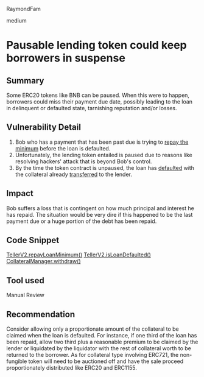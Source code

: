 RaymondFam

medium

# Pausable lending token could keep borrowers in suspense

## Summary
Some ERC20 tokens like BNB can be paused. When this were to happen, borrowers could miss their payment due date, possibly leading to the loan in delinquent or defaulted state, tarnishing reputation and/or losses.

## Vulnerability Detail
1. Bob who has a payment that has been past due is trying to [repay the minimum](https://github.com/sherlock-audit/2023-03-teller/blob/main/teller-protocol-v2/packages/contracts/contracts/TellerV2.sol#L580-L599) before the loan is defaulted.
2. Unfortunately, the lending token entailed is paused due to reasons like resolving hackers' attack that is beyond Bob's control.
3. By the time the token contract is unpaused, the loan has [defaulted](https://github.com/sherlock-audit/2023-03-teller/blob/main/teller-protocol-v2/packages/contracts/contracts/TellerV2.sol#L924-L931) with the collateral already [transferred](https://github.com/sherlock-audit/2023-03-teller/blob/main/teller-protocol-v2/packages/contracts/contracts/CollateralManager.sol#L393-L419) to the lender.  

## Impact
Bob suffers a loss that is contingent on how much principal and interest he has repaid. The situation would be very dire if this happened to be the last payment due or a huge portion of the debt has been repaid.

## Code Snippet
[TellerV2.repayLoanMinimum()](https://github.com/sherlock-audit/2023-03-teller/blob/main/teller-protocol-v2/packages/contracts/contracts/TellerV2.sol#L580-L599)
[TellerV2.isLoanDefaulted()](https://github.com/sherlock-audit/2023-03-teller/blob/main/teller-protocol-v2/packages/contracts/contracts/TellerV2.sol#L924-L931)
[CollateralManager.withdraw()](https://github.com/sherlock-audit/2023-03-teller/blob/main/teller-protocol-v2/packages/contracts/contracts/CollateralManager.sol#L250-L260)

## Tool used

Manual Review

## Recommendation
Consider allowing only a proportionate amount of the collateral to be claimed when the loan is defaulted. For instance, if one third of the loan has been repaid, allow two third plus a reasonable premium to be claimed by the lender or liquidated by the liquidator with the rest of collateral worth to be returned to the borrower. As for collateral type involving ERC721, the non-fungible token will need to be auctioned off and have the sale proceed proportionately distributed like ERC20 and ERC1155. 